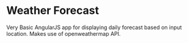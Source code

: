# Weather Forecast

Very Basic AngularJS app for displaying daily forecast based on input location. Makes use of openweathermap API.
